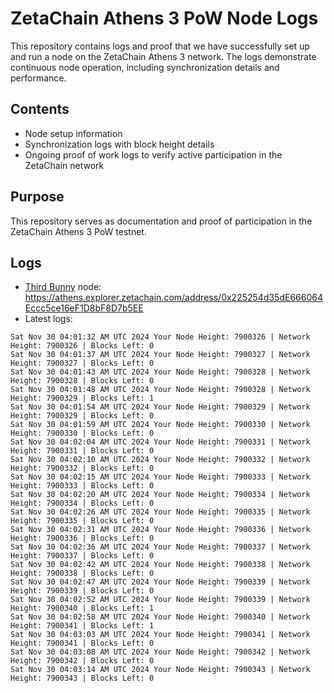 # ZetaChain Athens 3 PoW Node Logs
This repository contains logs and proof that we have successfully set up and run a node on the ZetaChain Athens 3 network. The logs demonstrate continuous node operation, including synchronization details and performance.

## Contents
- Node setup information
- Synchronization logs with block height details
- Ongoing proof of work logs to verify active participation in the ZetaChain network

## Purpose
This repository serves as documentation and proof of participation in the ZetaChain Athens 3 PoW testnet.

## Logs

- [Third Bunny](https://thirdbunny.xyz/) node: https://athens.explorer.zetachain.com/address/0x225254d35dE666064Eccc5ce16eF1D8bF8D7b5EE
- Latest logs:
```
Sat Nov 30 04:01:32 AM UTC 2024 Your Node Height: 7900326 | Network Height: 7900326 | Blocks Left: 0
Sat Nov 30 04:01:37 AM UTC 2024 Your Node Height: 7900327 | Network Height: 7900327 | Blocks Left: 0
Sat Nov 30 04:01:43 AM UTC 2024 Your Node Height: 7900328 | Network Height: 7900328 | Blocks Left: 0
Sat Nov 30 04:01:48 AM UTC 2024 Your Node Height: 7900328 | Network Height: 7900329 | Blocks Left: 1
Sat Nov 30 04:01:54 AM UTC 2024 Your Node Height: 7900329 | Network Height: 7900329 | Blocks Left: 0
Sat Nov 30 04:01:59 AM UTC 2024 Your Node Height: 7900330 | Network Height: 7900330 | Blocks Left: 0
Sat Nov 30 04:02:04 AM UTC 2024 Your Node Height: 7900331 | Network Height: 7900331 | Blocks Left: 0
Sat Nov 30 04:02:10 AM UTC 2024 Your Node Height: 7900332 | Network Height: 7900332 | Blocks Left: 0
Sat Nov 30 04:02:15 AM UTC 2024 Your Node Height: 7900333 | Network Height: 7900333 | Blocks Left: 0
Sat Nov 30 04:02:20 AM UTC 2024 Your Node Height: 7900334 | Network Height: 7900334 | Blocks Left: 0
Sat Nov 30 04:02:26 AM UTC 2024 Your Node Height: 7900335 | Network Height: 7900335 | Blocks Left: 0
Sat Nov 30 04:02:31 AM UTC 2024 Your Node Height: 7900336 | Network Height: 7900336 | Blocks Left: 0
Sat Nov 30 04:02:36 AM UTC 2024 Your Node Height: 7900337 | Network Height: 7900337 | Blocks Left: 0
Sat Nov 30 04:02:42 AM UTC 2024 Your Node Height: 7900338 | Network Height: 7900338 | Blocks Left: 0
Sat Nov 30 04:02:47 AM UTC 2024 Your Node Height: 7900339 | Network Height: 7900339 | Blocks Left: 0
Sat Nov 30 04:02:52 AM UTC 2024 Your Node Height: 7900339 | Network Height: 7900340 | Blocks Left: 1
Sat Nov 30 04:02:58 AM UTC 2024 Your Node Height: 7900340 | Network Height: 7900341 | Blocks Left: 1
Sat Nov 30 04:03:03 AM UTC 2024 Your Node Height: 7900341 | Network Height: 7900341 | Blocks Left: 0
Sat Nov 30 04:03:08 AM UTC 2024 Your Node Height: 7900342 | Network Height: 7900342 | Blocks Left: 0
Sat Nov 30 04:03:14 AM UTC 2024 Your Node Height: 7900343 | Network Height: 7900343 | Blocks Left: 0
```
